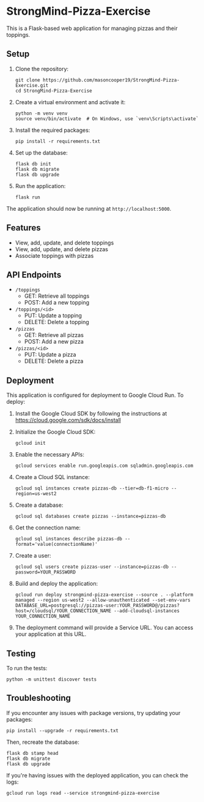 # StrongMind-Pizza-Exercise

This is a Flask-based web application for managing pizzas and their toppings.

## Setup

1. Clone the repository:
   ```
   git clone https://github.com/masoncooper19/StrongMind-Pizza-Exercise.git
   cd StrongMind-Pizza-Exercise
   ```

2. Create a virtual environment and activate it:
   ```
   python -m venv venv
   source venv/bin/activate  # On Windows, use `venv\Scripts\activate`
   ```

3. Install the required packages:
   ```
   pip install -r requirements.txt
   ```

4. Set up the database:
   ```
   flask db init
   flask db migrate
   flask db upgrade
   ```

5. Run the application:
   ```
   flask run
   ```

The application should now be running at `http://localhost:5000`.

## Features

- View, add, update, and delete toppings
- View, add, update, and delete pizzas
- Associate toppings with pizzas

## API Endpoints

- `/toppings`
  - GET: Retrieve all toppings
  - POST: Add a new topping
- `/toppings/<id>`
  - PUT: Update a topping
  - DELETE: Delete a topping
- `/pizzas`
  - GET: Retrieve all pizzas
  - POST: Add a new pizza
- `/pizzas/<id>`
  - PUT: Update a pizza
  - DELETE: Delete a pizza

## Deployment

This application is configured for deployment to Google Cloud Run. To deploy:

1. Install the Google Cloud SDK by following the instructions at https://cloud.google.com/sdk/docs/install

2. Initialize the Google Cloud SDK:
   ```
   gcloud init
   ```

3. Enable the necessary APIs:
   ```
   gcloud services enable run.googleapis.com sqladmin.googleapis.com
   ```

4. Create a Cloud SQL instance:
   ```
   gcloud sql instances create pizzas-db --tier=db-f1-micro --region=us-west2
   ```

5. Create a database:
   ```
   gcloud sql databases create pizzas --instance=pizzas-db
   ```

6. Get the connection name:
   ```
   gcloud sql instances describe pizzas-db --format='value(connectionName)'
   ```

7. Create a user:
   ```
   gcloud sql users create pizzas-user --instance=pizzas-db --password=YOUR_PASSWORD
   ```

8. Build and deploy the application:
   ```
   gcloud run deploy strongmind-pizza-exercise --source . --platform managed --region us-west2 --allow-unauthenticated --set-env-vars DATABASE_URL=postgresql://pizzas-user:YOUR_PASSWORD@/pizzas?host=/cloudsql/YOUR_CONNECTION_NAME --add-cloudsql-instances YOUR_CONNECTION_NAME
   ```

9. The deployment command will provide a Service URL. You can access your application at this URL.

## Testing

To run the tests:

```
python -m unittest discover tests
```

## Troubleshooting

If you encounter any issues with package versions, try updating your packages:

```
pip install --upgrade -r requirements.txt
```

Then, recreate the database:

```
flask db stamp head
flask db migrate
flask db upgrade
```

If you're having issues with the deployed application, you can check the logs:

```
gcloud run logs read --service strongmind-pizza-exercise
```